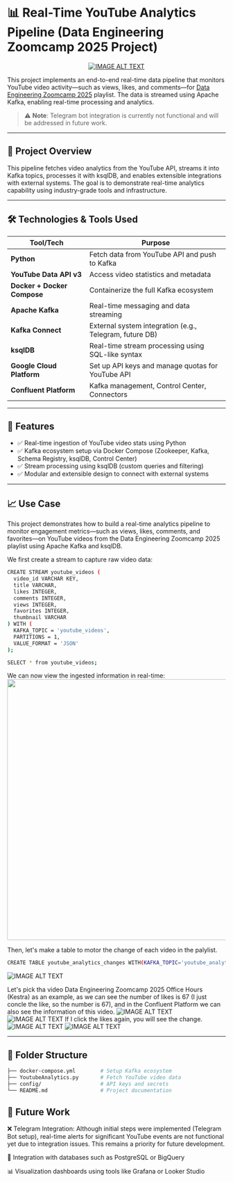 # 📊 Real-Time YouTube Analytics Pipeline (Data Engineering Zoomcamp 2025 Project)

<div align="center">

  <a href="https://www.youtube.com/watch?v=X8cEEwi8DTM&list=PL3MmuxUbc_hJZdpLpRHp7dg6EOx828q6y" title="Video Title">
    <img src="https://i.ytimg.com/vi/X8cEEwi8DTM/hqdefault.jpg?sqp=-oaymwEXCOADEI4CSFryq4qpAwkIARUAAIhCGAE=&rs=AOn4CLCHMXvedNHuTfWxeUXhRUVacYUG3g" alt="IMAGE ALT TEXT" />
  </a>

</div>


This project implements an end-to-end real-time data pipeline that monitors YouTube video activity—such as views, likes, and comments—for [Data Engineering Zoomcamp 2025](https://www.youtube.com/watch?v=X8cEEwi8DTM&list=PL3MmuxUbc_hJZdpLpRHp7dg6EOx828q6y) playlist. The data is streamed using Apache Kafka, enabling real-time processing and analytics.

> ⚠️ **Note**: Telegram bot integration is currently not functional and will be addressed in future work.

---

## 🚀 Project Overview

This pipeline fetches video analytics from the YouTube API, streams it into Kafka topics, processes it with ksqlDB, and enables extensible integrations with external systems. The goal is to demonstrate real-time analytics capability using industry-grade tools and infrastructure.

---

## 🛠 Technologies & Tools Used

| Tool/Tech | Purpose |
|-----------|---------|
| **Python** | Fetch data from YouTube API and push to Kafka |
| **YouTube Data API v3** | Access video statistics and metadata |
| **Docker + Docker Compose** | Containerize the full Kafka ecosystem |
| **Apache Kafka** | Real-time messaging and data streaming |
| **Kafka Connect** | External system integration (e.g., Telegram, future DB) |
| **ksqlDB** | Real-time stream processing using SQL-like syntax |
| **Google Cloud Platform** | Set up API keys and manage quotas for YouTube API |
| **Confluent Platform** | Kafka management, Control Center, Connectors |

---

## 📌 Features

- ✅ Real-time ingestion of YouTube video stats using Python
- ✅ Kafka ecosystem setup via Docker Compose (Zookeeper, Kafka, Schema Registry, ksqlDB, Control Center)
- ✅ Stream processing using ksqlDB (custom queries and filtering)
- ✅ Modular and extensible design to connect with external systems

---

## 📈 Use Case
This project demonstrates how to build a real-time analytics pipeline to monitor engagement metrics—such as views, likes, comments, and favorites—on YouTube videos from the Data Engineering Zoomcamp 2025 playlist using Apache Kafka and ksqlDB.

We first create a stream to capture raw video data:
```bash
CREATE STREAM youtube_videos (
  video_id VARCHAR KEY,
  title VARCHAR,
  likes INTEGER,
  comments INTEGER,
  views INTEGER,
  favorites INTEGER,
  thumbnail VARCHAR
) WITH (
  KAFKA_TOPIC = 'youtube_videos',
  PARTITIONS = 1,
  VALUE_FORMAT = 'JSON'
);

SELECT * from youtube_videos;
```
We can now view the ingested information in real-time:
<img src="https://github.com/Yaxin12/Real-Time-YouTube-Analytics-Pipeline-Data-Engineering-Zoomcamp-2025-Project-/blob/main/image/2.png" width="600"/>

Then, let's make a table to motor the change of each video in the palylist.
```bash
CREATE TABLE youtube_analytics_changes WITH(KAFKA_TOPIC='youtube_analytics_changes') AS SELECT video_id, latest_by_offset(title) as title, latest_by_offset(comments,2)[1] as comments_prev, latest_by_offset(comments,2)[2] as comments_curr, latest_by_offset(likes,2)[1] as likes_prev, latest_by_offset(likes,2)[2] as likes_curr, latest_by_offset(views,2)[1] as views_prev, latest_by_offset(views,2)[2] as views_curr, latest_by_offset(favorites,2)[1] as favorites_prev, latest_by_offset(favorites,2)[2] as favorites_curr FROM youtube_videos GROUP BY video_id EMIT CHANGES;
```
![IMAGE ALT TEXT](https://github.com/Yaxin12/Real-Time-YouTube-Analytics-Pipeline-Data-Engineering-Zoomcamp-2025-Project-/blob/main/image/4.png)

Let's pick tha video Data Engineering Zoomcamp 2025 Office Hours (Kestra) as an example, as we can see the number of likes is 67 (I just concle the like, so the number is 67), and in the Confluent Platform we can also see the information of this video.
![IMAGE ALT TEXT](https://github.com/Yaxin12/Real-Time-YouTube-Analytics-Pipeline-Data-Engineering-Zoomcamp-2025-Project-/blob/main/image/5.png)
![IMAGE ALT TEXT](https://github.com/Yaxin12/Real-Time-YouTube-Analytics-Pipeline-Data-Engineering-Zoomcamp-2025-Project-/blob/main/image/6.png)
If I click the likes again, you will see the change.
![IMAGE ALT TEXT](https://github.com/Yaxin12/Real-Time-YouTube-Analytics-Pipeline-Data-Engineering-Zoomcamp-2025-Project-/blob/main/image/7.png)
![IMAGE ALT TEXT](https://github.com/Yaxin12/Real-Time-YouTube-Analytics-Pipeline-Data-Engineering-Zoomcamp-2025-Project-/blob/main/image/8.png)

---

## 📂 Folder Structure
```bash
├── docker-compose.yml        # Setup Kafka ecosystem
├── YoutubeAnalytics.py       # Fetch YouTube video data
├── config/                   # API keys and secrets
└── README.md                 # Project documentation
```

## 🔮 Future Work
❌ Telegram Integration: Although initial steps were implemented (Telegram Bot setup), real-time alerts for significant YouTube events are not functional yet due to integration issues. This remains a priority for future development.

🔌 Integration with databases such as PostgreSQL or BigQuery

📊 Visualization dashboards using tools like Grafana or Looker Studio
